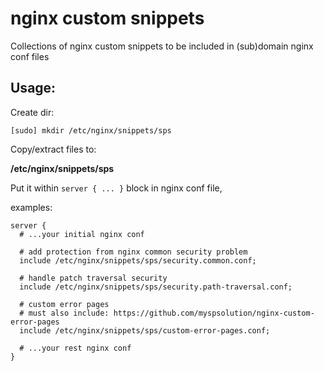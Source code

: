 # nginx custom snippets

Collections of nginx custom snippets to be included in (sub)domain nginx conf files

## Usage:

Create dir:

`[sudo] mkdir /etc/nginx/snippets/sps`

Copy/extract files to:

**/etc/nginx/snippets/sps**

Put it within `server { ... }` block in nginx conf file,

examples:

```
server {
  # ...your initial nginx conf

  # add protection from nginx common security problem
  include /etc/nginx/snippets/sps/security.common.conf;

  # handle patch traversal security
  include /etc/nginx/snippets/sps/security.path-traversal.conf;

  # custom error pages
  # must also include: https://github.com/myspsolution/nginx-custom-error-pages
  include /etc/nginx/snippets/sps/custom-error-pages.conf;

  # ...your rest nginx conf
}
```
